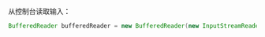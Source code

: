 从控制台读取输入：

```java
BufferedReader bufferedReader = new BufferedReader(new InputStreamReader(System.in));
```

